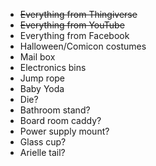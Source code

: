 * ~~Everything from Thingiverse~~
* ~~Everything from YouTube~~
* Everything from Facebook
* Halloween/Comicon costumes
* Mail box
* Electronics bins
* Jump rope
* Baby Yoda
* Die?
* Bathroom stand?
* Board room caddy?
* Power supply mount?
* Glass cup?
* Arielle tail?